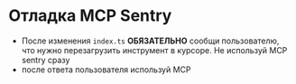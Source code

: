 # Отладка MCP Sentry

- После изменения `index.ts` **ОБЯЗАТЕЛЬНО** сообщи пользователю, что нужно перезагрузить инструмент в курсоре. Не используй MCP sentry сразу
- после ответа пользователя используй MCP

